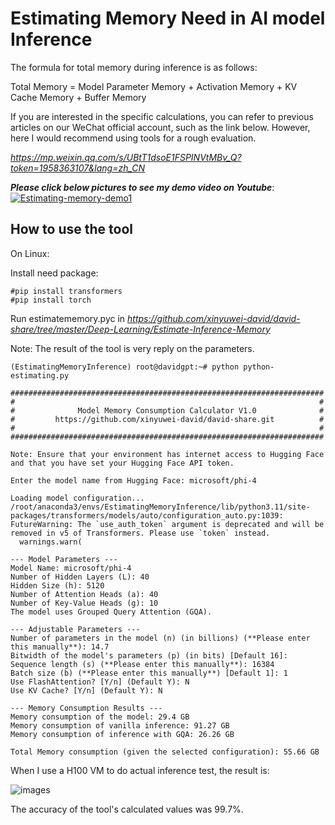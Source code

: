 # Estimating Memory Need in AI model Inference

The formula for total memory during inference is as follows:

Total Memory = Model Parameter Memory + Activation Memory + KV Cache Memory + Buffer Memory

If you are interested in the specific calculations, you can refer to previous articles on our WeChat official account, such as the link below. However, here I would recommend using tools for a rough evaluation. 

*https://mp.weixin.qq.com/s/UBtT1dsoE1FSPINVtMBv_Q?token=1958363107&lang=zh_CN*



***Please click below pictures to see my demo video on Youtube***:
[![Estimating-memory-demo1](https://raw.githubusercontent.com/xinyuwei-david/david-share/refs/heads/master/IMAGES/6.webp)](https://youtu.be/nYATNXRr4tA)

## How to use the tool

On Linux:

Install need package:

```
#pip install transformers
#pip install torch
```

Run  estimatememory.pyc in *https://github.com/xinyuwei-david/david-share/tree/master/Deep-Learning/Estimate-Inference-Memory*

Note: The result of the tool is very reply on the parameters.

```
(EstimatingMemoryInference) root@davidgpt:~# python python-estimating.py 

######################################################################
#                                                                    #
#              Model Memory Consumption Calculator V1.0              #
#         https://github.com/xinyuwei-david/david-share.git          #
#                                                                    #
######################################################################

Note: Ensure that your environment has internet access to Hugging Face and that you have set your Hugging Face API token.

Enter the model name from Hugging Face: microsoft/phi-4

Loading model configuration...
/root/anaconda3/envs/EstimatingMemoryInference/lib/python3.11/site-packages/transformers/models/auto/configuration_auto.py:1039: FutureWarning: The `use_auth_token` argument is deprecated and will be removed in v5 of Transformers. Please use `token` instead.
  warnings.warn(

--- Model Parameters ---
Model Name: microsoft/phi-4
Number of Hidden Layers (L): 40
Hidden Size (h): 5120
Number of Attention Heads (a): 40
Number of Key-Value Heads (g): 10
The model uses Grouped Query Attention (GQA).

--- Adjustable Parameters ---
Number of parameters in the model (n) (in billions) (**Please enter this manually**): 14.7
Bitwidth of the model's parameters (p) (in bits) [Default 16]: 
Sequence length (s) (**Please enter this manually**): 16384
Batch size (b) (**Please enter this manually**) [Default 1]: 1
Use FlashAttention? [Y/n] (Default Y): N
Use KV Cache? [Y/n] (Default Y): N

--- Memory Consumption Results ---
Memory consumption of the model: 29.4 GB
Memory consumption of vanilla inference: 91.27 GB
Memory consumption of inference with GQA: 26.26 GB

Total Memory consumption (given the selected configuration): 55.66 GB
```

When I use a H100 VM to do actual inference test, the result is:

![images](https://github.com/xinyuwei-david/david-share/blob/master/Deep-Learning/Estimate-Inference-Memory/images/3.png)

The accuracy of the tool's calculated values was 99.7%.